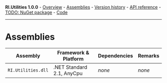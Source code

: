 **RI.Utilities 1.0.0**   -   [Overview](https://roteninformatik.github.io/UtilitiesDotNet/) - [Assemblies](assemblies.html) - [Version history](versionhistory.html) - [API reference](https://roteninformatik.github.io/UtilitiesDotNet/api/) - [TODO: NuGet package]() - [Code](https://github.com/RotenInformatik/UtilitiesDotNet)

------

# Assemblies

| Assembly           | Framework & Platform      | Dependencies | Remarks |
| ------------------ | ------------------------- | ------------ | ------- |
| `RI.Utilities.dll` | .NET Standard 2.1, AnyCpu | *none*       | *none*  |

